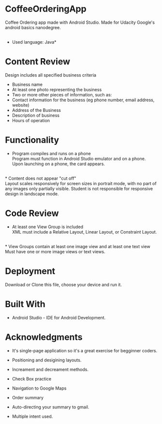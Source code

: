 # CoffeeOrderingApp

Coffee Ordering app made with Android Studio. Made for Udacity Google's android basics nanodegree.<br />
<br />
* Used language: Java*

# Content Review
Design includes all specified business criteria <br />

* Business name
* At least one photo representing the business
* Two or more other pieces of information, such as:
* Contact information for the business (eg phone number, email address, website)
* Address of the Business
* Description of business
* Hours of operation

# Functionality 
* Program compiles and runs on a phone <br/>
Program must function in Android Studio emulator and on a phone. Upon launching on a phone, the card appears.
<br />
* Content does not appear "cut off" <br />
Layout scales responsively for screen sizes in portrait mode, with no part of any images only partially visible. Student is not responsible for responsive design in landscape mode.

# Code Review
* At least one View Group is included <br />
XML must include a Relative Layout, Linear Layout, or Constraint Layout.
<br />
* View Groups contain at least one image view and at least one text view <br />
Must have one or more image views or text views.
 
# Deployment
Download or Clone this file, choose your device and run it.

# Built With
* Android Studio - IDE for Android Development.

# Acknowledgments

* It's single-page application so it's a great exercise for begginner coders.

* Positioning and desigining layouts. <br />
* Increament and decreament methods. <br />
* Check Box practice <br />
* Navigation to Google Maps <br />
* Order summary <br />
* Auto-directing your summary to gmail. <br />
* Multiple intent used. <br />
